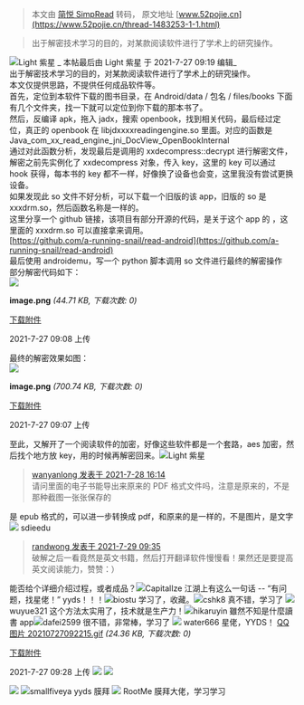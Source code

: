 > 本文由 [简悦 SimpRead](http://ksria.com/simpread/) 转码， 原文地址 [www.52pojie.cn](https://www.52pojie.cn/thread-1483253-1-1.html)

> 出于解密技术学习的目的，对某款阅读软件进行了学术上的研究操作。

![](https://avatar.52pojie.cn/data/avatar/000/35/89/70_avatar_middle.jpg)Light 紫星 _ 本帖最后由 Light 紫星 于 2021-7-27 09:19 编辑_  
出于解密技术学习的目的，对某款阅读软件进行了学术上的研究操作。  
本文仅提供思路，不提供任何成品软件等。  
首先，定位到本软件下载的图书目录，在 Android/data / 包名 / files/books 下面有几个文件夹，找一下就可以定位到你下载的那本书了。  
然后，反编译 apk，拖入 jadx，搜索 openbook，找到相关代码，最后经过定位，真正的 openbook 在 libjdxxxxreadingengine.so 里面。对应的函数是 Java_com_xx_read_engine_jni_DocView_OpenBookInternal  
通过对此函数分析，发现最后是调用的 xxdecompress::decrypt 进行解密文件，解密之前先实例化了 xxdecompress 对象，传入 key，这里的 key 可以通过 hook 获得，每本书的 key 都不一样，好像换了设备也会变，这里我没有尝试更换设备。  
如果发现此 so 文件不好分析，可以下载一个旧版的该 app，旧版的 so 是 xxxdrm.so，然后函数名称是一样的。  
这里分享一个 github 链接，该项目有部分开源的代码，是关于这个 app 的 ，这里面的 xxxdrm.so 可以直接拿来调用。  
[https://github.com/a-running-snail/read-android](https://github.com/a-running-snail/read-android)  
最后使用 androidemu，写一个 python 脚本调用 so 文件进行最终的解密操作  
部分解密代码如下：  
![](https://attach.52pojie.cn/forum/202107/27/090839u7htbhb5b7ow6c5x.png)

**image.png** _(44.71 KB, 下载次数: 0)_

[下载附件](forum.php?mod=attachment&aid=MjMxNjMxMnxjYWU2OTA4M3wxNjI3NTI3MTY0fDIxMzQzMXwxNDgzMjUz&nothumb=yes)

2021-7-27 09:08 上传

  
最终的解密效果如图：  
![](https://attach.52pojie.cn/forum/202107/27/090725wagpuaiqr9lcrq3r.png)

**image.png** _(700.74 KB, 下载次数: 0)_

[下载附件](forum.php?mod=attachment&aid=MjMxNjMxMXw1YTViMjE0M3wxNjI3NTI3MTY0fDIxMzQzMXwxNDgzMjUz&nothumb=yes)

2021-7-27 09:07 上传

  
至此，又解开了一个阅读软件的加密，好像这些软件都是一个套路，aes 加密，然后找个地方放 key，用的时候再解密回来。![](https://avatar.52pojie.cn/data/avatar/000/35/89/70_avatar_middle.jpg)Light 紫星

> [wanyanlong 发表于 2021-7-28 16:14](https://www.52pojie.cn/forum.php?mod=redirect&goto=findpost&pid=39453404&ptid=1483253)  
> 请问里面的电子书能导出来原来的 PDF 格式文件吗，注意是原来的，不是那种截图一张张保存的

是 epub 格式的，可以进一步转换成 pdf，和原来的是一样的，不是图片，是文字 ![](https://www.52pojie.cn/uc_server/images/noavatar_middle.gif) sdieedu

> [randwong 发表于 2021-7-29 09:35](https://www.52pojie.cn/forum.php?mod=redirect&goto=findpost&pid=39461207&ptid=1483253)  
> 破解之后一看竟然是英文书籍，然后打开翻译软件慢慢看！果然还是要提高英文阅读能力，赞赞：）

能否给个详细介绍过程，或者成品？![](https://www.52pojie.cn/uc_server/images/noavatar_middle.gif)CapitalIze 江湖上有这么一句话 -- “有问题，找星佬！” yyds！！！![](https://www.52pojie.cn/uc_server/images/noavatar_middle.gif)biostu 学习了，收藏。![](https://www.52pojie.cn/uc_server/images/noavatar_middle.gif)cshk8 真不错，学习了 ![](https://www.52pojie.cn/uc_server/images/noavatar_middle.gif) wuyue321 这个方法太实用了，技术就是生产力！![](https://www.52pojie.cn/uc_server/images/noavatar_middle.gif)hikaruyin 雖然不知是什麼讀書 app![](https://www.52pojie.cn/uc_server/images/noavatar_middle.gif)dafei2599 很不错，非常棒，学习了 ![](https://www.52pojie.cn/uc_server/images/noavatar_middle.gif) water666 星佬，YYDS！ [QQ 图片 20210727092215.gif](forum.php?mod=attachment&aid=MjMxNjMzMXwyYTRmZWUzZHwxNjI3NTI3MTY0fDIxMzQzMXwxNDgzMjUz&nothumb=yes) _(24.36 KB, 下载次数: 0)_

[下载附件](forum.php?mod=attachment&aid=MjMxNjMzMXwyYTRmZWUzZHwxNjI3NTI3MTY0fDIxMzQzMXwxNDgzMjUz&nothumb=yes)

2021-7-27 09:28 上传 [![](https://static.52pojie.cn/static/image/common/rleft.gif)](javascript:;) [![](https://static.52pojie.cn/static/image/common/rright.gif)](javascript:;)

![](https://attach.52pojie.cn/forum/202107/27/092809h44ppii4nnk7kixk.gif) ![](https://www.52pojie.cn/uc_server/images/noavatar_middle.gif)smallfiveya yyds 膜拜 ![](https://www.52pojie.cn/uc_server/images/noavatar_middle.gif) RootMe 膜拜大佬，学习学习